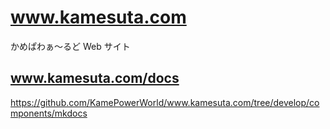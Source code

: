 # www.kamesuta.com

かめぱわぁ～るど Web サイト

## www.kamesuta.com/docs

<https://github.com/KamePowerWorld/www.kamesuta.com/tree/develop/components/mkdocs>
